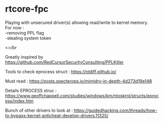# rtcore-fpc
Playing with unsecured driver(s) allowing read/write to kernel memory.</br>
For now :</br>
-removing PPL flag</br>
-stealing system token</br>

<>/br

Greatly inspired by https://github.com/RedCursorSecurityConsulting/PPLKiller </br>

Tools to check eprocess struct : https://ntdiff.github.io/ </br>

Must read : https://posts.specterops.io/mimidrv-in-depth-4d273d19e148 </br>

Details EPROCESS struc : https://www.geoffchappell.com/studies/windows/km/ntoskrnl/structs/eprocess/index.htm </br>

Bunch of other drivers to look at : https://guidedhacking.com/threads/how-to-bypass-kernel-anticheat-develop-drivers.11325/ </br>
